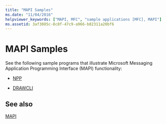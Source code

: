 ```yaml
---
title: "MAPI Samples"
ms.date: "11/04/2016"
helpviewer_keywords: ["MAPI, MFC", "sample applications [MFC], MAPI"]
ms.assetid: 3af3085c-8c8f-47c9-a966-b82311a20bf6
---
```

# MAPI Samples

See the following sample programs that illustrate Microsoft Messaging Application Programming Interface (MAPI) functionality:

- [NPP](../overview/visual-cpp-samples.md)

- [DRAWCLI](../overview/visual-cpp-samples.md)

## See also

[MAPI](../mfc/mapi.md)
